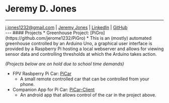 # Jeremy D. Jones
---
<div id="webaddress">
<a href="j.jones1232@gmail.com">j.jones1232@gmail.com</a>
| <a href="https://byuidatascience.github.io/jerome1232.html">Jeremy Jones</a>
| <a href="https://www.linkedin.com/in/jeremy-jones-b904a284/">LinkedIn</a>
| <a href="https://github.com/jerome1232">GitHub</a>
</div>
---
#### Projects
  * Greenhouse Project: [PiGro](https://github.com/jerome1232/PiGro)
    * This is an (mostly) automated greenhouse controlled by an Arduino Uno, a graphical user interface is provided by a Raspberry Pi hosting a local webserver and allows for viewing sensor data and controlling thresholds at which the Arduino takes action.

  *(Projects below are on hold due to school time demands)*
  * FPV Rasbperry Pi Car: [PiCar](https://github.com/jerome1232/PiCar)
    * A small remote controlled car that can be controlled from your phone.
  * Companion App for Pi Car: [PiCar-Client](https://github.com/jerome1232/PiCar-Client)
    * An android app that allows control of the car in the project above.

